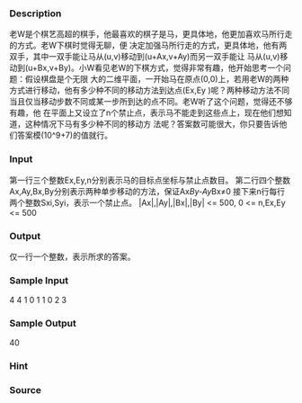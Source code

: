 
### Description
老W是个棋艺高超的棋手，他最喜欢的棋子是马，更具体地，他更加喜欢马所行走的方式。老W下棋时觉得无聊，便
决定加强马所行走的方式，更具体地，他有两双手，其中一双手能让马从(u,v)移动到(u+Ax,v+Ay)而另一双手能让
马从(u,v)移动到(u+Bx,v+By)。小W看见老W的下棋方式，觉得非常有趣，他开始思考一个问题：假设棋盘是个无限
大的二维平面，一开始马在原点(0,0)上，若用老W的两种方式进行移动，他有多少种不同的移动方法到达点(Ex,Ey
)呢？两种移动方法不同当且仅当移动步数不同或某一步所到达的点不同。老W听了这个问题，觉得还不够有趣，他
在平面上又设立了n个禁止点，表示马不能走到这些点上，现在他们想知道，这种情况下马有多少种不同的移动方
法呢？答案数可能很大，你只要告诉他们答案模(10^9+7)的值就行。


### Input
第一行三个整数Ex,Ey,n分别表示马的目标点坐标与禁止点数目。
第二行四个整数Ax,Ay,Bx,By分别表示两种单步移动的方法，保证Ax*By-Ay*Bx≠0
接下来n行每行两个整数Sxi,Syi，表示一个禁止点。
|Ax|,|Ay|,|Bx|,|By| <= 500, 0 <= n,Ex,Ey <= 500


### Output
仅一行一个整数，表示所求的答案。


### Sample Input
4 4 1
0 1 1 0
2 3
### Sample Output
40
### Hint

### Source
